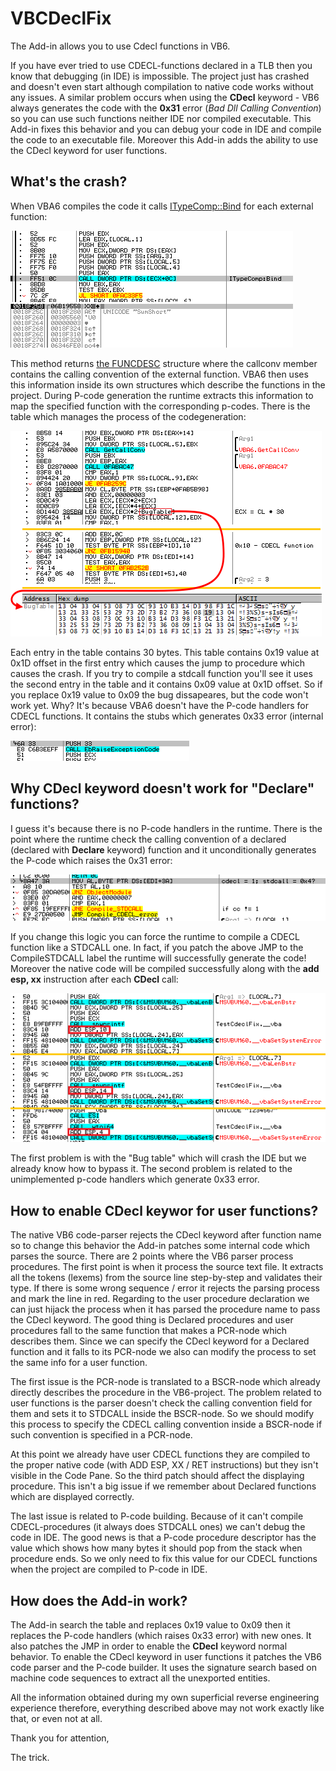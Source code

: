 # VBCDeclFix

 The Add-in allows you to use Cdecl functions in VB6.
 
 If you have ever tried to use CDECL-functions declared in a TLB then you know that debugging (in IDE) is impossible. The project just has crashed and doesn't even start although compilation to native code works without any issues. A similar problem occurs when using the **CDecl** keyword - VB6 always generates the code with the **0x31** error (*Bad Dll Calling Convention*) so you can use such functions neither IDE nor compiled executable. This Add-in fixes this behavior and you can debug your code in IDE and compile the code to an executable file. Moreover this Add-in adds the ability to use the CDecl keyword for user functions.
 
 ## What's the crash?
 
 When VBA6 compiles the code it calls [ITypeComp::Bind](https://docs.microsoft.com/en-us/windows/win32/api/oaidl/nf-oaidl-itypecomp-bind) for each external function:
 
 ![ITypeComp::Bind](/images/type_bind.png)
 
 This method returns [the FUNCDESC](https://docs.microsoft.com/en-us/windows/win32/api/oaidl/ns-oaidl-funcdesc) structure where the callconv member contains the calling convention of the external function. VBA6 then uses this information inside its own structures which describe the functions in the project. During P-code generation the runtime extracts this information to map the specified function with the corresponding p-codes. There is the table which manages the process of the codegeneration:
 
![BugTable](/images/bug_table.png)

Each entry in the table contains 30 bytes. This table contains 0x19 value at 0x1D offset in the first entry which causes the jump to procedure which causes the crash. If you try to compile a stdcall function you'll see it uses the second entry in the table and it contains 0x09 value at 0x1D offset. So if you replace 0x19 value to 0x09 the bug dissapeares, but the code won't work yet. Why? It's because VBA6 doesn't have the P-code handlers for CDECL functions. It contains the stubs which generates 0x33 error (internal error):

![InternalError](/images/internal_error.png)

 ## Why CDecl keyword doesn't work for "Declare" functions?
 
 I guess it's because there is no P-code handlers in the runtime. There is the point where the runtime check the calling convention of a declared (declared with **Declare** keyword) function and it unconditionally generates the P-code which raises the 0x31 error:
 
 ![DeclareCCCheck](/images/cdecl_declare_code.png)

 If you change this logic you can force the runtime to compile a CDECL function like a STDCALL one. In fact, if you patch the above JMP to the CompileSTDCALL label the runtime will successfully generate the code! Moreover the native code will be compiled successfully along with the **add esp, xx** instruction after each **CDecl** call:
 
  ![DeclareCDeclCompiled](/images/cdecl_declare_compiled.png)
 
 The first problem is with the "Bug table" which will crash the IDE but we already know how to bypass it. The second problem is related to the unimplemented p-code handlers which generate 0x33 error. 
 
 ## How to enable CDecl keywor for user functions?
 
 The native VB6 code-parser rejects the CDecl keyword after function name so to change this behavior the Add-in patches some internal code which parses the source. There are 2 points where the VB6 parser process procedures. The first point is when it process the source text file. It extracts all the tokens (lexems) from the source line step-by-step and validates their type. If there is some wrong sequence / error it rejects the parsing process and mark the line in red. Regarding to the user procedure declaration we can just hijack the process when it has parsed the procedure name to pass the CDecl keyword. The good thing is Declared procedures and user procedures fall to the same function that makes a PCR-node which describes them. Since we can specify the CDecl keyword for a Declared function and it falls to its PCR-node we also can modify the process to set the same info for a user function.
 
 The first issue is the PCR-node is translated to a BSCR-node which already directly describes the procedure in the VB6-project. The problem related to user functions is the parser doesn't check the calling convention field for them and sets it to STDCALL inside the BSCR-node. So we should modify this process to specify the CDECL calling convention inside a BSCR-node if such convention is specified in a PCR-node.
 
 At this point we already have user CDECL functions they are compiled to the proper native code (with ADD ESP, XX / RET instructions) but they isn't visible in the Code Pane. So the third patch should affect the displaying procedure. This isn't a big issue if we remember about Declared functions which are displayed correctly.
 
 The last issue is related to P-code building. Because of it can't compile CDECL-procedures (it always does STDCALL ones) we can't debug the code in IDE. The good news is that a P-code procedure descriptor has the value which shows how many bytes it should pop from the stack when procedure ends. So we only need to fix this value for our CDECL functions when the project are compiled to P-code in IDE.
 
 ## How does the Add-in work?
 
 The Add-in search the table and replaces 0x19 value to 0x09 then it replaces the P-code handlers (which raises 0x33 error) with new ones. It also patches the JMP in order to enable the **CDecl** keyword normal behavior. To enable the CDecl keyword in user functions it patches the VB6 code parser and the P-code builder. It uses the signature search based on machine code sequences to extract all the unexported entities.

All the information obtained during my own superficial reverse engineering experience therefore, everything described above may not work exactly like that, or even not at all.

Thank you for attention,

The trick.
